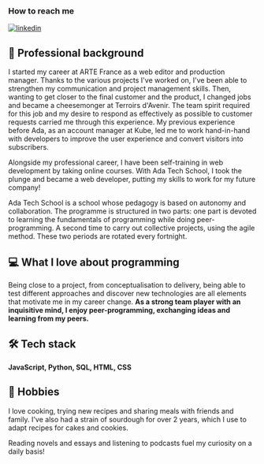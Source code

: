 ### How to reach me 

[![linkedin](https://img.shields.io/badge/linkedin-0A66C2?style=for-the-badge&logo=linkedin&logoColor=white)](https://www.linkedin.com/in/alix-leve/)

## 🧭 Professional background
I started my career at ARTE France as a web editor and production manager. Thanks to the various projects I've worked on, I've been able to strengthen my communication and project management skills.
Then, wanting to get closer to the final customer and the product, I changed jobs and became a cheesemonger at Terroirs d'Avenir. The team spirit required for this job and my desire to respond as effectively as possible to customer requests carried me through this experience.
My previous experience before Ada, as an account manager at Kube, led me to work hand-in-hand with developers to improve the user experience and convert visitors into subscribers. 

Alongside my professional career, I have been self-training in web development by taking online courses. With Ada Tech School, I took the plunge and became a web developer, putting my skills to work for my future company!


Ada Tech School is a school whose pedagogy is based on autonomy and collaboration. The programme is structured in two parts: one part is devoted to learning the fundamentals of programming while doing peer-programming. A second time to carry out collective projects, using the agile method. These two periods are rotated every fortnight. 

## 💻 What I love about programming

Being close to a project, from conceptualisation to delivery, being able to test different approaches and discover new technologies are all elements that motivate me in my career change.
**As a strong team player with an inquisitive mind, I enjoy peer-programming, exchanging ideas and learning from my peers.**

## 🛠️ Tech stack
**JavaScript, Python, SQL, HTML, CSS**

## 🌱 Hobbies
I love cooking, trying new recipes and sharing meals with friends and family. I've also had a strain of sourdough for over 2 years, which I use to adapt recipes for cakes and cookies.

Reading novels and essays and listening to podcasts fuel my curiosity on a daily basis!




<!---
AlixLv/AlixLv is a ✨ special ✨ repository because its `README.md` (this file) appears on your GitHub profile.
You can click the Preview link to take a look at your changes.
--->
